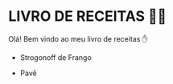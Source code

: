 # LIVRO DE RECEITAS :man_cook:

Olá! Bem vindo ao meu livro de receitas :hand:

- Strogonoff de Frango

- Pavê

  

